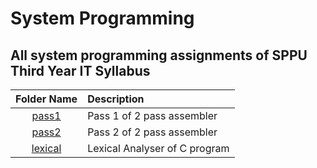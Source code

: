 # System Programming

## All system programming assignments of SPPU Third Year IT Syllabus

|     Folder Name     | Description                   |
| :-----------------: | :---------------------------- |
|   [pass1](pass1/)   | Pass 1 of 2 pass assembler    |
|   [pass2](pass2/)   | Pass 2 of 2 pass assembler    |
| [lexical](lexical/) | Lexical Analyser of C program |
